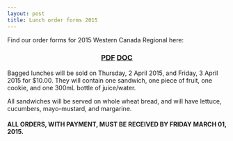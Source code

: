 ```yaml
---
layout: post
title: Lunch order forms 2015
---
```


Find our order forms for 2015 Western Canada Regional here: 

<center>
<h3><a href="/posts/attachments/YYC 2015 Bagged lunches order form.pdf">PDF</a> <a href="/posts/attachments/YYC 2015 Bagged lunches order form.docx">DOC</a>
</center>

Bagged lunches will be sold on Thursday, 2 April 2015, and Friday, 3 April 2015 for $10.00. They will contain one 
sandwich, one piece of fruit, one cookie, and one 300mL bottle of juice/water. 

All sandwiches will be served on whole wheat bread, and will have lettuce, cucumbers, mayo-mustard, and 
margarine.

#### ALL ORDERS, WITH PAYMENT, MUST BE RECEIVED BY FRIDAY MARCH 01, 2015.
